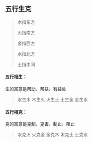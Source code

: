## 五行生克

> 木指东方
> 
> 火指南方
> 
> 金指西方
> 
> 水指北方
> 
> 土指中间
 
#### 五行相生：
生的寓意是帮助、帮扶、有益处
> 水生木 木生火 火生土 土生金 金生水

#### 五行相克：
克的寓意是克制、克害、制止、阻止
> 水克火 火克金 金克木 木克土 土克水